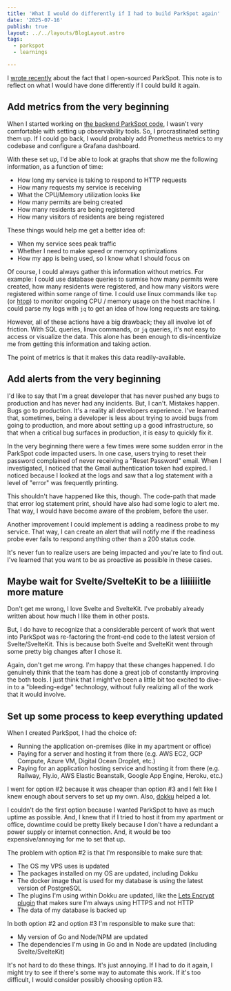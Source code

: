 ```yaml
---
title: 'What I would do differently if I had to build ParkSpot again'
date: '2025-07-16'
publish: true
layout: ../../layouts/BlogLayout.astro
tags:
  - parkspot
  - learnings

---
```


I [wrote recently](/posts/open-sourcing-parkspot/) about the fact that I open-sourced ParkSpot. This note is to reflect on what I would have done differently if I could build it again.

## Add metrics from the very beginning

When I started working on [the backend ParkSpot code](https://github.com/dannyvelas/parkspot-backend), I wasn't very comfortable with setting up observability tools. So, I procrastinated setting them up. If I could go back, I would probably add Prometheus metrics to my codebase and configure a Grafana dashboard.

With these set up, I'd be able to look at graphs that show me the following information, as a function of time:

- How long my service is taking to respond to HTTP requests
- How many requests my service is receiving
- What the CPU/Memory utilization looks like
- How many permits are being created
- How many residents are being registered
- How many visitors of residents are being registered

These things would help me get a better idea of:

- When my service sees peak traffic
- Whether I need to make speed or memory optimizations
- How my app is being used, so I know what I should focus on

Of course, I could always gather this information without metrics. For example: I could use database queries to surmise how many permits were created, how many residents were registered, and how many visitors were registered within some range of time. I could use linux commands like `top` (or [htop](https://htop.dev/)) to monitor ongoing CPU / memory usage on the host machine. I could parse my logs with `jq` to get an idea of how long requests are taking.

However, all of these actions have a big drawback; they all involve lot of friction. With SQL queries, linux commands, or `jq` queries, it's not easy to access or visualize the data. This alone has been enough to dis-incentivize me from getting this information and taking action.

The point of metrics is that it makes this data readily-available.

## Add alerts from the very beginning

I'd like to say that I'm a great developer that has never pushed any bugs to production and has never had any incidents. But, I can't. Mistakes happen. Bugs go to production. It's a reality all developers experience. I've learned that, sometimes, being a developer is less about trying to avoid bugs from going to production, and more about setting up a good infrastructure, so that when a critical bug surfaces in production, it is easy to quickly fix it.

In the very beginning there were a few times were some sudden error in the ParkSpot code impacted users. In one case, users trying to reset their password complained of never receiving a "Reset Password" email. When I investigated, I noticed that the Gmail authentication token had expired. I noticed because I looked at the logs and saw that a log statement with a level of "error" was frequently printing.

This shouldn't have happened like this, though. The code-path that made that error log statement print, should have also had some logic to alert me. That way, I would have become aware of the problem, before the user.

Another improvement I could implement is adding a readiness probe to my service. That way, I can create an alert that will notify me if the readiness probe ever fails to respond anything other than a 200 status code.

It's never fun to realize users are being impacted and you're late to find out. I've learned that you want to be as proactive as possible in these cases.

## Maybe wait for Svelte/SvelteKit to be a liiiiiiitle more mature

Don't get me wrong, I love Svelte and SvelteKit. I've probably already written about how much I like them in other posts.

But, I do have to recognize that a considerable percent of work that went into ParkSpot was re-factoring the front-end code to the latest version of Svelte/SvelteKit. This is because both Svelte and SvelteKit went through some pretty big changes after I chose it.

Again, don't get me wrong. I'm happy that these changes happened. I do genuinely think that the team has done a great job of constantly improving the both tools. I just think that I might've been a little bit too excited to dive-in to a "bleeding-edge" technology, without fully realizing all of the work that it would involve.

## Set up some process to keep everything updated

When I created ParkSpot, I had the choice of:

- Running the application on-premises (like in my apartment or office)
- Paying for a server and hosting it from there (e.g. AWS EC2, GCP Compute, Azure VM, Digital Ocean Droplet, etc.)
- Paying for an application hosting service and hosting it from there (e.g. Railway, Fly.io, AWS Elastic Beanstalk, Google App Engine, Heroku, etc.)

I went for option #2 because it was cheaper than option #3 and I felt like I knew enough about servers to set up my own. Also, [dokku](/posts/what-is-dokku/) helped a lot.

I couldn't do the first option because I wanted ParkSpot to have as much uptime as possible. And, I knew that if I tried to host it from my apartment or office, downtime could be pretty likely because I don't have a redundant a power supply or internet connection. And, it would be too expensive/annoying for me to set that up.

The problem with option #2 is that I'm responsible to make sure that:

- The OS my VPS uses is updated
- The packages installed on my OS are updated, including Dokku
- The docker image that is used for my database is using the latest version of PostgreSQL
- The plugins I'm using within Dokku are updated, like the [Lets Encrypt plugin](/posts/how-to-setup-https-in-dokku/) that makes sure I'm always using HTTPS and not HTTP
- The data of my database is backed up

In both option #2 and option #3 I'm responsible to make sure that:

- My version of Go and Node/NPM are updated
- The dependencies I'm using in Go and in Node are updated (including Svelte/SvelteKit)

It's not hard to do these things. It's just annoying. If I had to do it again, I might try to see if there's some way to automate this work. If it's too difficult, I would consider possibly choosing option #3.
